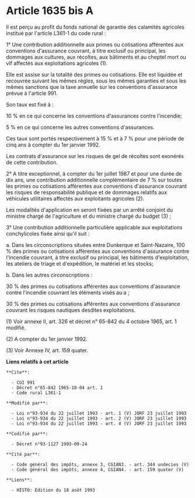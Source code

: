 # Article 1635 bis A

Il est perçu au profit du fonds national de garantie des calamités agricoles institué par l'article L361-1 du code rural :

1° Une contribution additionnelle aux primes ou cotisations afférentes aux conventions d'assurance couvrant, à titre exclusif
ou principal, les dommages aux cultures, aux récoltes, aux bâtiments et au cheptel mort ou vif affectés aux exploitations
agricoles (1).

Elle est assise sur la totalité des primes ou cotisations. Elle est liquidée et recouvrée suivant les mêmes règles, sous les
mêmes garanties et sous les mêmes sanctions que la taxe annuelle sur les conventions d'assurance prévue à l'article 991.

Son taux est fixé à :

10 % en ce qui concerne les conventions d'assurances contre l'incendie;

5 % en ce qui concerne les autres conventions d'assurances.

Ces taux sont portés respectivement à 15 % et à 7 % pour une période de cinq ans à compter du 1er janvier 1992.

Les contrats d'assurance sur les risques de gel de récoltes sont exonérés de cette contribution.

2° A titre exceptionnel, à compter du 1er juillet 1987 et pour une durée de dix ans, une contribution  additionnelle
complémentaire de 7 % sur toutes les primes ou cotisations afférentes aux conventions d'assurance couvrant les risques de
responsabilité publique et de dommages relatifs aux véhicules utilitaires affectés aux exploitants agricoles (2).

Les modalités d'application en seront fixées par un arrêté conjoint du ministre chargé de l'agriculture et du ministre chargé
du budget (3) ;

3°  Une contribution additionnelle particulière applicable aux exploitations conchylicoles fixée ainsi qu'il suit :

a. Dans les circonscriptions situées entre Dunkerque et Saint-Nazaire, 100 % des primes ou cotisations afférentes aux
conventions d'assurance contre l'incendie couvrant, à titre exclusif ou principal, les bâtiments d'exploitation, les ateliers
de triage et d'expédition, le matériel et les stocks;

b. Dans les autres circonscriptions :

30 % des primes ou cotisations afférentes aux conventions d'assurance contre l'incendie couvrant les éléments visés au a ;

30 % des primes ou cotisations afférentes aux conventions d'assurance couvrant les risques nautiques desdites exploitations.

(1) Voir annexe II, art. 326 et décret n° 65-842 du 4 octobre 1965, art. 1 modifié.

(2) A compter du 1er janvier 1992.

(3) Voir Annexe IV, art. 159 quater.

**Liens relatifs à cet article**

	**Cite**:

	  - CGI 991
	  - Décret n°65-842 1965-10-04 art. 1
	  - Code rural L361-1

	**Modifié par**:

	  - Loi n°93-934 du 22 juillet 1993 - art. 1 (V) JORF 23 juillet 1993
	  - Loi n°93-934 du 22 juillet 1993 - art. 2 (V) JORF 23 juillet 1993
	  - Loi n°93-934 du 22 juillet 1993 - art. 4 (V) JORF 23 juillet 1993

	**Codifié par**:

	  - Décret n°93-1127 1993-09-24

	**Cité par**:

	  - Code général des impôts, annexe 3, CGIAN3. - art. 344 undecies (V)
	  - Code général des impôts, annexe 4, CGIAN4. - art. 159 quater (V)

	**Liens**:

	  - HISTO: Edition du 18 août 1993
